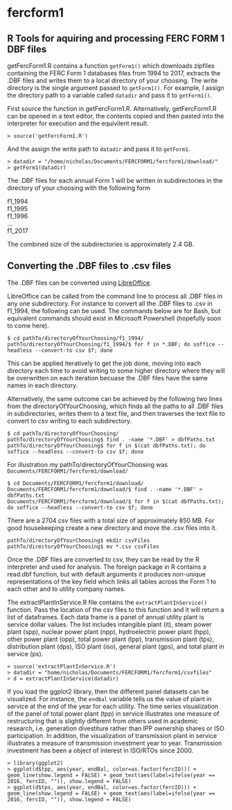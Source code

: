 # fercform1

## R Tools for aquiring and processing FERC FORM 1 DBF files

getFercForm1.R contains a function `getForm1()` which downloads zipfiles containing the FERC Form 1 databases files from 1994 to 2017, extracts the .DBF files and writes them to a local directory of your choosing. The write directory is the single argument passed to `getForm1()`. For example, I assign the directory path to a variable called `datadir` and pass it to `getForm1()`.  

First source the function in getFercForm1.R.  Alternatively, getFercForm1.R can be opened in a text editor, the contents copied and then pasted into the interpreter for execution and the equivilent result.  

```
> source('getFercForm1.R')
```

And the assign the write path to `datadir` and pass it to `getForm1`.

```
> datadir = "/home/nicholas/Documents/FERCFORM1/fercform1/download/"
> getForm1(datadir)

```

The .DBF files for each annual Form 1 will be written in subdirectories in the directory of your choosing with the following form

f1_1994  
f1_1995  
f1_1996  
...  
f1_2017  

The combined size of the subdirectories is approximately 2.4 GB.  

## Converting the .DBF files to .csv files

The .DBF files can be converted using [LibreOffice](https://www.libreoffice.org/download/download/).

LibreOffice can be called from the command line to process all .DBF files in any one subdirectory. For instance to convert all the .DBF files to .csv in f1_1994, the following can be used.  The commands below are for Bash, but equivalent commands should exist in Microsoft Powershell (hopefully soon to come here).

```
$ cd pathTo/directoryOfYourChoosing/f1_1994/  
pathTo/directoryOfYourChoosing/f1_1994/$ for f in *.DBF; do soffice --headless --convert-to csv $f; done  
```  

This can be applied iteratively to get the job done, moving into each directory each time to avoid writing to some higher directory where they will be overwritten on each iteration becuase the .DBF files have the same names in each directory.

Alternatively, the same outcome can be achieved by the following two lines from the directoryOfYourChoosing, which finds all the paths to all .DBF files in subdirectories, writes them to a text file, and then traverses the text file to convert to csv writing to each subdirectory.  

```
$ cd pathTo/directoryOfYourChoosing/  
pathTo/directoryOfYourChoosing$ find . -name '*.DBF' > dbfPaths.txt  
pathTo/directoryOfYourChoosing$ for f in $(cat dbfPaths.txt); do soffice --headless --convert-to csv $f; done  
```  
For illustration my pathTo/directoryOfYourChoosing was `Documents/FERCFORM1/fercform1/download/`  

```
$ cd Documents/FERCFORM1/fercform1/download/  
Documents/FERCFORM1/fercform1/download/$ find . -name '*.DBF' > dbfPaths.txt  
Documents/FERCFORM1/fercform1/download/$ for f in $(cat dbfPaths.txt); do soffice --headless --convert-to csv $f; done  

```  

There are a 2704 csv files with a total size of approximately 850 MB. For good housekeeping create a new directory and move the .csv files into it. 

```
pathTo/directoryOfYourChoosing$ mkdir csvFiles
pathTo/directoryOfYourChoosing$ mv *.csv csvFiles
```

Once the .DBF files are converted to csv, they can be read by the R interpreter and used for analysis.  The foreign package in R contains a read.dbf function, but with default arguments it produces non-unique representations of the key field which links all tables across the Form 1 to each other and to utility company names. 

The extractPlantInService.R file contains the `extractPlantInService()` function. Pass the location of the csv files to this function and it will return a list of dataframes. Each data frame is a panel of annual utility plant is service dollar values. The list includes intangible plant (it), steam power plant (spp), nuclear power plant (npp), hydroelectric power plant (hpp), other power plant (opp), total power plant (tpp), transmission plant (tps), distribution plant (dps), ISO plant (iso), general plant (gps), and total plant in service (ps).

```
> source('extractPlantInService.R')
> datadir = "home/nicholas/Documents/FERCFORM1/fercform1/csvfiles"
> d = extractPlantInService(datadir)
```

If you load the ggplot2 library, then the different panel datasets can be visualized.  For instance, the `endBal` variable tells us the value of plant in service at the end of the year for each utility. The time series visualization of the panel of total power plant (tpp) in service illustrates one measure of restructuring that is slightly different from others used in academic research, i.e. generation divestiture rather than IPP ownership shares or ISO participation.  In addition, the visualization of transmission plant in service illustrates a measure of transmission investment year to year.  Transmission investment has been a object of interest in ISO/RTOs since 2000.     

```
> library(ggplot2)
> ggplot(d$tpp, aes(year, endBal, color=as.factor(fercID))) + geom_line(show.legend = FALSE) + geom_text(aes(label=ifelse(year == 2016, fercID, "")), show.legend = FALSE)
> ggplot(d$tps, aes(year, endBal, color=as.factor(fercID))) + geom_line(show.legend = FALSE) + geom_text(aes(label=ifelse(year == 2016, fercID, "")), show.legend = FALSE)
```

